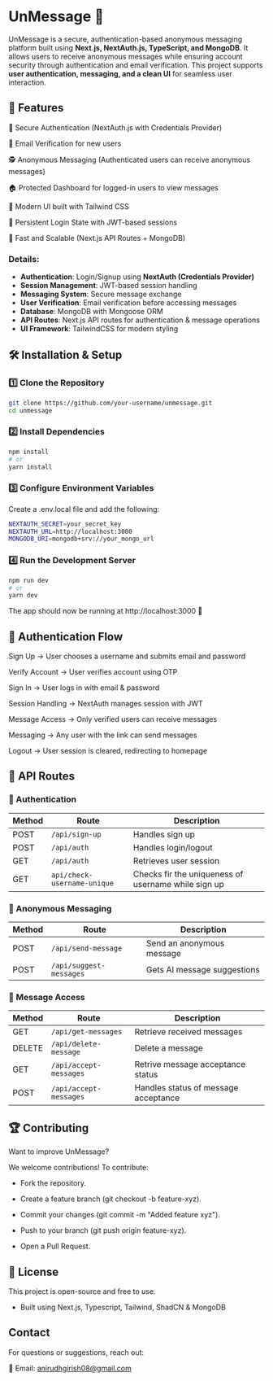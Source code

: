# UnMessage 📩  
UnMessage is a secure, authentication-based anonymous messaging platform built using **Next.js, NextAuth.js, TypeScript, and MongoDB**. It allows users to receive anonymous messages while ensuring account security through authentication and email verification.  This project supports **user authentication, messaging, and a clean UI** for seamless user interaction.

## 🚀 Features  
🔐 Secure Authentication (NextAuth.js with Credentials Provider)

📨 Email Verification for new users

🕵️ Anonymous Messaging (Authenticated users can receive anonymous messages)

🏠 Protected Dashboard for logged-in users to view messages

🎨 Modern UI built with Tailwind CSS

🔄 Persistent Login State with JWT-based sessions

🚀 Fast and Scalable (Next.js API Routes + MongoDB)


### Details: 

- **Authentication**: Login/Signup using **NextAuth (Credentials Provider)**  
- **Session Management**: JWT-based session handling  
- **Messaging System**: Secure message exchange  
- **User Verification**: Email verification before accessing messages  
- **Database**: MongoDB with Mongoose ORM  
- **API Routes**: Next.js API routes for authentication & message operations  
- **UI Framework**: TailwindCSS for modern styling  


## 🛠️ Installation & Setup  

### 1️⃣ Clone the Repository  
```bash
git clone https://github.com/your-username/unmessage.git
cd unmessage
```
### 2️⃣ Install Dependencies
```bash
npm install
# or
yarn install
```
### 3️⃣ Configure Environment Variables
Create a .env.local file and add the following:

```bash
NEXTAUTH_SECRET=your_secret_key
NEXTAUTH_URL=http://localhost:3000
MONGODB_URI=mongodb+srv://your_mongo_url
```
### 4️⃣ Run the Development Server
```bash
npm run dev
# or
yarn dev
```

The app should now be running at http://localhost:3000 🎉

## 🔐 Authentication Flow
Sign Up → User chooses a username and submits email and password

Verify Account → User verifies account using OTP

Sign In → User logs in with email & password

Session Handling → NextAuth manages session with JWT

Message Access → Only verified users can receive messages

Messaging → Any user with the link can send messages

Logout → User session is cleared, redirecting to homepage

## 📡 API Routes

### 🔹 Authentication

| Method | Route                       | Description                                         |
|--------|-----------------------------|-----------------------------------------------------|
| POST   | `/api/sign-up`              | Handles sign up                                     |
| POST   | `/api/auth`                 | Handles login/logout                                |
| GET    | `/api/auth`                 | Retrieves user session                              |
| GET    | `api/check-username-unique` | Checks fir the uniqueness of username while sign up |

### 🔹 Anonymous Messaging
| Method | Route                   | Description                        |
|--------|-------------------------|------------------------------------|
| POST   | `/api/send-message`     | Send an anonymous message          |
| POST   | `/api/suggest-messages` | Gets AI message suggestions        |

### 🔹 Message Access
| Method | Route                   | Description                           |
|--------|-------------------------|---------------------------------------|
| GET    | `/api/get-messages`     | Retrieve received messages            |
| DELETE | `/api/delete-message`   | Delete a message                      |
| GET    | `/api/accept-messages`  | Retrive message acceptance status     |
| POST   | `/api/accept-messages`  | Handles status of message acceptance  |


## 🏆 Contributing

Want to improve UnMessage?

We welcome contributions! To contribute:

- Fork the repository.

- Create a feature branch (git checkout -b feature-xyz).

- Commit your changes (git commit -m "Added feature xyz").

- Push to your branch (git push origin feature-xyz).

- Open a Pull Request.

## 📜 License

This project is open-source and free to use.

- Built using Next.js, Typescript, Tailwind, ShadCN & MongoDB

## Contact

For questions or suggestions, reach out:

📧 Email: anirudhgirish08@gmail.com

